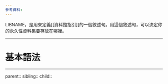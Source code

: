 ```yaml
---
參考資料:
---
```

LIBNAME，是用來定義[[資料館指引]]的一個敘述句。用這個敘述句，可以決定你的永久性資料集要存放在哪裡。
- - -
# 基本語法

- - -
parent::
sibling::
child::